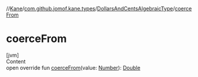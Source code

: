 //[Kane](../../index.md)/[com.github.jomof.kane.types](../index.md)/[DollarsAndCentsAlgebraicType](index.md)/[coerceFrom](coerce-from.md)



# coerceFrom  
[jvm]  
Content  
open override fun [coerceFrom](coerce-from.md)(value: [Number](https://kotlinlang.org/api/latest/jvm/stdlib/kotlin/-number/index.html)): [Double](https://kotlinlang.org/api/latest/jvm/stdlib/kotlin/-double/index.html)  



